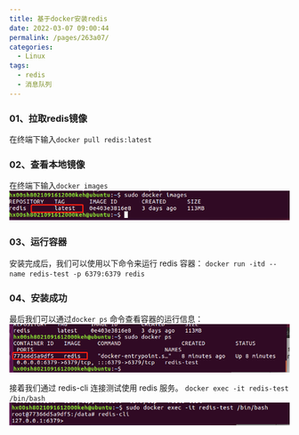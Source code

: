 ```yaml
---
title: 基于docker安装redis
date: 2022-03-07 09:00:44
permalink: /pages/263a07/
categories:
  - Linux
tags:
  - redis
  - 消息队列
---
```


### 01、拉取redis镜像
在终端下输入`docker pull redis:latest`


### 02、查看本地镜像
在终端下输入`docker images`
![](./image/redis-01.png)

### 03、运行容器
安装完成后，我们可以使用以下命令来运行 redis 容器：
`docker run -itd --name redis-test -p 6379:6379 redis`

### 04、安装成功
最后我们可以通过`docker ps` 命令查看容器的运行信息：
![](./image/redis-02.png)

接着我们通过 redis-cli 连接测试使用 redis 服务。
`docker exec -it redis-test /bin/bash`
![](./image/redis-03.png)

